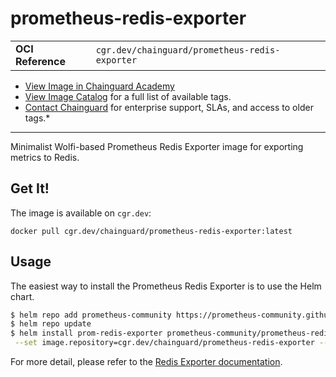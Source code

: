 <!--monopod:start-->
# prometheus-redis-exporter
| | |
| - | - |
| **OCI Reference** | `cgr.dev/chainguard/prometheus-redis-exporter` |


* [View Image in Chainguard Academy](https://edu.chainguard.dev/chainguard/chainguard-images/reference/prometheus-redis-exporter/overview/)
* [View Image Catalog](https://console.enforce.dev/images/catalog) for a full list of available tags.
* [Contact Chainguard](https://www.chainguard.dev/chainguard-images) for enterprise support, SLAs, and access to older tags.*

---
<!--monopod:end-->

Minimalist Wolfi-based Prometheus Redis Exporter image for exporting metrics to Redis.

## Get It!

The image is available on `cgr.dev`:

```
docker pull cgr.dev/chainguard/prometheus-redis-exporter:latest
```

<!--body:start-->
## Usage

The easiest way to install the Prometheus Redis Exporter is to use the Helm chart.

```bash
$ helm repo add prometheus-community https://prometheus-community.github.io/helm-charts
$ helm repo update
$ helm install prom-redis-exporter prometheus-community/prometheus-redis-exporter \
 --set image.repository=cgr.dev/chainguard/prometheus-redis-exporter --set image.tag=latest
```

For more detail, please refer to the [Redis Exporter documentation](https://github.com/oliver006/redis_exporter).
<!--body:end-->